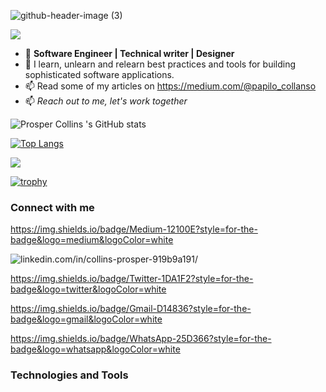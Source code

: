 ![github-header-image (3)](https://user-images.githubusercontent.com/55124189/177901330-283ebb4b-80af-4ec3-9b9e-bfbecbf4b314.png)

![](https://komarev.com/ghpvc/?username=papilocollanso&color=green)
- 👀 **Software Engineer | Technical writer | Designer**
- 🌱 I learn, unlearn and relearn best practices and tools for building sophisticated software applications.
- 📫 Read some of my articles on https://medium.com/@papilo_collanso
- 📫 *Reach out to me, let's work together*

![Prosper Collins 's GitHub stats](https://github-readme-stats.vercel.app/api?username=papilocollanso&show_icons=true&theme=radical)

[![Top Langs](https://github-readme-stats.vercel.app/api/top-langs/?username=papilocollanso)](https://github.com/papilocollanso/github-readme-stats)

![](https://github-profile-summary-cards.vercel.app/api/cards/profile-details?username=papilocollanso&theme=vue)

[![trophy](https://github-profile-trophy.vercel.app/?username=papilocollanso)](https://github.com/papilocollanso/github-profile-trophy)

### Connect with me 

https://img.shields.io/badge/Medium-12100E?style=for-the-badge&logo=medium&logoColor=white

![linkedin.com/in/collins-prosper-919b9a191/](https://user-images.githubusercontent.com/55124189/177904235-85e29f96-d808-4ef3-87ed-5c703cac1826.svg)

https://img.shields.io/badge/Twitter-1DA1F2?style=for-the-badge&logo=twitter&logoColor=white

https://img.shields.io/badge/Gmail-D14836?style=for-the-badge&logo=gmail&logoColor=white

https://img.shields.io/badge/WhatsApp-25D366?style=for-the-badge&logo=whatsapp&logoColor=white

### Technologies and Tools




